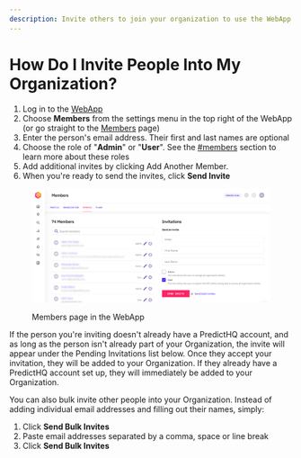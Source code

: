 ```yaml
---
description: Invite others to join your organization to use the WebApp
---
```


# How Do I Invite People Into My Organization?

1. Log in to the [WebApp](https://control.predicthq.com/)
2. Choose **Members** from the settings menu in the top right of the WebApp (or go straight to the [Members](https://control.predicthq.com/settings/members) page)
3. Enter the person's email address. Their first and last names are optional
4. Choose the role of "**Admin**" or "**User**".  See the [#members](managing-your-account-settings.md#members "mention") section to learn more about these roles
5. Add additional invites by clicking Add Another Member.
6. When you're ready to send the invites, click **Send Invite**

<figure><img src="../../.gitbook/assets/image (48).png" alt=""><figcaption><p>Members page in the WebApp</p></figcaption></figure>

If the person you're inviting doesn't already have a PredictHQ account, and as long as the person isn't already part of your Organization, the invite will appear under the Pending Invitations list below. Once they accept your invitation, they will be added to your Organization. If they already have a PredictHQ account set up, they will immediately be added to your Organization.&#x20;

You can also bulk invite other people into your Organization. Instead of adding individual email addresses and filling out their names, simply:

1. Click **Send Bulk Invites**
2. Paste email addresses separated by a comma, space or line break
3. Click **Send Bulk Invites**
